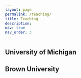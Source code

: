 ```yaml
---
layout: page
permalink: /teaching/
title: Teaching
description: 
nav: true
nav_order: 3
---
```


## University of Michigan

## Brown University
